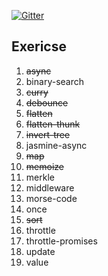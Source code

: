 [![Gitter][gitter-image]][gitter-url]

## Exericse

1. ~~async~~
2. binary-search
3. ~~curry~~
4. ~~debounce~~
5. ~~flatten~~
6. ~~flatten-thunk~~
7. ~~invert-tree~~
8. jasmine-async
9. ~~map~~
10. ~~memoize~~
11. merkle
12. middleware
13. morse-code
14. once
15. ~~sort~~
16. throttle
17. throttle-promises
18. update
19. value

[gitter-image]: https://badges.gitter.im/Join%20Chat.svg
[gitter-url]: https://gitter.im/kolodny/exercises
